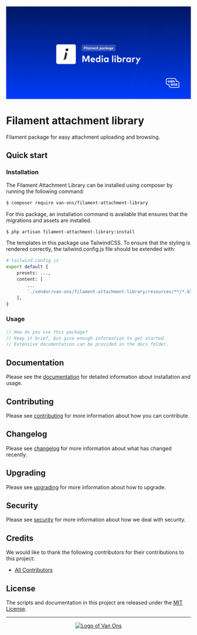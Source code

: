 <p align="center"><img src="art/social-card.png" alt="Social card of Filament attachment library"></p>

# Filament attachment library

<!-- BADGES -->

Filament package for easy attachment uploading and browsing.

## Quick start

### Installation
The Filament Attachment Library can be installed using composer by running the following command:
```bash
$ composer require van-ons/filament-attachment-library
```

For this package, an installation command is available that ensures that the migrations and assets are installed.
```bash
$ php artisan filament-attachment-library:install
```

The templates in this package use TailwindCSS. To ensure that the styling is rendered correctly, the tailwind.config.js file should be extended with:
```bash
# tailwind.config.js
export default {
    presets: ...,
    content: [
        ...
        './vendor/van-ons/filament-attachment-library/resources/**/*.blade.php',
    ],
}

```
### Usage

```php
// How do you use this package?
// Keep it brief, but give enough information to get started.
// Extensive documentation can be provided in the docs folder.
```

## Documentation

Please see the [documentation] for detailed information about installation and usage.

## Contributing

Please see [contributing] for more information about how you can contribute.

## Changelog

Please see [changelog] for more information about what has changed recently.

## Upgrading

Please see [upgrading] for more information about how to upgrade.

## Security

Please see [security] for more information about how we deal with security.

## Credits

We would like to thank the following contributors for their contributions to this project:

* [All Contributors][all-contributors]

## License

The scripts and documentation in this project are released under the [MIT License][license].

---

<p align="center"><a href="https://van-ons.nl/" target="_blank"><img src="https://opensource.van-ons.nl/files/cow.png" width="50" alt="Logo of Van Ons"></a></p>

[documentation]: docs
[contributing]: CONTRIBUTING.md
[changelog]: CHANGELOG.md
[upgrading]: UPGRADING.md
[security]: SECURITY.md
[email]: mailto:opensource@van-ons.nl
[all-contributors]: ../../contributors
[license]: LICENSE.md